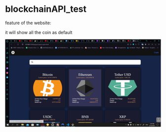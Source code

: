 # blockchainAPI_test
<p>feature of the website:</p>
<p>it will show all the coin as default</p>
<img src="asset\readme\cryptoDefault.jpg">